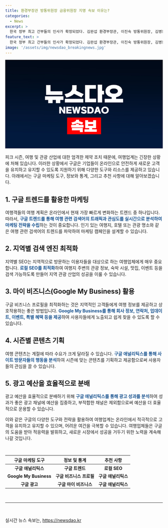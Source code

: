 ```yaml
---
title: 환경부장관 방통위원장 금융위원장 지명 속보 이유는?
categories:
  - News
excerpt: >
  한국 정부 최고 간부들의 인사가 확정되었다. 김완섭 환경부장관, 이진숙 방통위원장, 김병환 금융위원장이 지명되었다. 그들의 행보에 이목이 집중되는 가운데, CBS노컷뉴스는 시청자들의 제보를 기다린다. 미담과 사건, 부정부패 등 다양한 이야기를 jebo@cbs.co.kr 또는 @노컷뉴스 카카오톡 채널을 통해 알려주길 바란다.
feature_text: >
  한국 정부 최고 간부들의 인사가 확정되었다. 김완섭 환경부장관, 이진숙 방통위원장, 김병환 금융위원장이 지명되었다. 그들의 행보에 이목이 집중되는 가운데, CBS노컷뉴스는 시청자들의 제보를 기다린다. 미담과 사건, 부정부패 등 다양한 이야기를 jebo@cbs.co.kr 또는 @노컷뉴스 카카오톡 채널을 통해 알려주길 바란다.
image: '/assets/img/newsdao_breakingnews.jpg'
---
```


<p><img src="/assets/img/newsdao_breakingnews.jpg" alt="bookingtag 속보" /></p>

<p>피크 시즌, 여행 및 관광 산업에 대한 엄격한 제약 조치 때문에, 여행업계는 긴장한 상황에 처해 있습니다. 이러한 상황에서 구글은 기업들이 온라인으로 안전하게 새로운 고객을 유치하고 유지할 수 있도록 지원하기 위해 다양한 도구와 리소스를 제공하고 있습니다. 아래에서는 구글 마케팅 도구, 정보와 통계, 그리고 추천 사항에 대해 알아보겠습니다. </p>

<h2 data-ke-size="size26">1. 구글 트렌드를 활용한 마케팅</h2>

<p data-ke-size="size16">여행객들의 여행 계획은 온라인에서 현재 가장 빠르게 변화하는 트렌드 중 하나입니다. 따라서, <b><span style="color: #1a5490;">구글 트렌드를 통해 여행 관련 검색어의 트래픽과 관심도를 실시간으로 분석하여 마케팅 전략을 수립</span></b>하는 것이 중요합니다. 인기 있는 여행지, 호텔 또는 관광 명소와 같은 여행 관련 검색어의 트렌드를 파악하여 마케팅 캠페인을 설계할 수 있습니다. </p>

<h2 data-ke-size="size26">2. 지역별 검색 엔진 최적화</h2>

<p data-ke-size="size16">지역별 SEO는 지역적으로 방문하는 이용자들을 대상으로 하는 여행업체에게 매우 중요합니다. <b><span style="color: #1a5490;">로컬 SEO를 최적화</span></b>하여 여행지 주변의 관광 정보, 숙박 시설, 맛집, 이벤트 등을 검색 가능하도록 만들어 지역 관광 산업의 성공을 이룰 수 있습니다. </p>

<h2 data-ke-size="size26">3. 마이 비즈니스(Google My Business) 활용</h2>

<p data-ke-size="size16">구글 비즈니스 프로필을 최적화하는 것은 지역적인 고객들에게 여행 정보를 제공하고 상호작용하는 좋은 방법입니다. <b><span style="color: #1a5490;">Google My Business를 통해 회사 정보, 연락처, 업데이트, 이벤트, 특별 혜택 등을 제공</span></b>하여 사용자들에게 노출되고 쉽게 찾을 수 있도록 할 수 있습니다. </p>

<h2 data-ke-size="size26">4. 시즌별 콘텐츠 기획</h2>

<p data-ke-size="size16">여행 콘텐츠는 계절에 따라 수요가 크게 달라질 수 있습니다. <b><span style="color: #1a5490;">구글 애널리틱스를 통해 사이트 방문자들의 행동을 분석</span></b>하여 시즌에 맞는 콘텐츠를 기획하고 제공함으로써 사용자들의 관심을 끌 수 있습니다. </p>

<h2 data-ke-size="size26">5. 광고 예산을 효율적으로 분배</h2>

<p data-ke-size="size16">광고 예산을 효율적으로 분배하기 위해 <b><span style="color: #1a5490;">구글 애널리틱스를 통해 광고 성과를 분석</span></b>하여 성과가 좋은 광고 채널에 예산을 집중하고, 부적합한 채널은 제외함으로써 예산을 더 효율적으로 운용할 수 있습니다. </p>

<p>이와 같은 구글의 다양한 도구와 전략을 활용하여 여행업계는 온라인에서 적극적으로 고객을 유치하고 유지할 수 있으며, 어려운 여건을 극복할 수 있습니다. 여행업체들은 구글의 도움을 받아 적응력을 발휘하고, 새로운 시장에서 성공을 거두기 위한 노력을 계속해 나갈 것입니다. </p>

<p data-ke-size="size16">&nbsp;</p>

<table>
    <thead>
        <tr>
            <th style="text-align: center;">구글 마케팅 도구</th>
            <th style="text-align: center;">정보 및 통계</th>
            <th style="text-align: center;">추천 사항</th>
        </tr>
    </thead>
    <tbody>
        <tr>
            <td style="text-align: center; height: 17px;"><b>구글 애널리틱스</b></td>
            <td style="text-align: center; height: 17px;"><b>구글 트렌드</b></td>
            <td style="text-align: center; height: 17px;"><b>로컬 SEO</b></td>
        </tr>
        <tr>
            <td style="text-align: center; height: 17px;"><b>Google My Business</b></td>
            <td style="text-align: center; height: 17px;"><b>구글 비즈니스 프로필</b></td>
            <td style="text-align: center; height: 17px;"><b>구글 애널리틱스</b></td>
        </tr>
        <tr>
            <td style="text-align: center; height: 17px;"><b>구글 광고</b></td>
            <td style="text-align: center; height: 17px;"><b>구글 마이 비즈니스</b></td>
            <td style="text-align: center; height: 17px;"><b>구글 애널리틱스</b></td>
        </tr>
    </tbody>
</table>

<p data-ke-size="size16">&nbsp;</p>

<hr>

<p data-ke-size="size16">&nbsp;</p>
실시간 뉴스 속보는, <a href="https://newsdao.kr" rel="dofollow">https://newsdao.kr</a>


